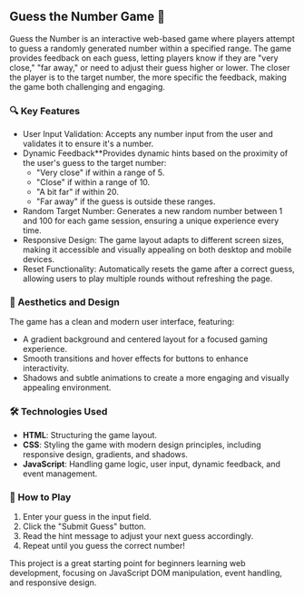 ## Guess the Number Game 🎲

Guess the Number is an interactive web-based game where players attempt to guess a randomly generated number within a specified range. The game provides feedback on each guess, letting players know if they are "very close," "far away," or need to adjust their guess higher or lower. The closer the player is to the target number, the more specific the feedback, making the game both challenging and engaging.

### 🔍 Key Features

- User Input Validation: Accepts any number input from the user and validates it to ensure it's a number.
- Dynamic Feedback**Provides dynamic hints based on the proximity of the user's guess to the target number:
  - "Very close" if within a range of 5.
  - "Close" if within a range of 10.
  - "A bit far" if within 20.
  - "Far away" if the guess is outside these ranges.
- Random Target Number: Generates a new random number between 1 and 100 for each game session, ensuring a unique experience every time.
- Responsive Design: The game layout adapts to different screen sizes, making it accessible and visually appealing on both desktop and mobile devices.
- Reset Functionality: Automatically resets the game after a correct guess, allowing users to play multiple rounds without refreshing the page.

### 🎨 Aesthetics and Design

The game has a clean and modern user interface, featuring:
- A gradient background and centered layout for a focused gaming experience.
- Smooth transitions and hover effects for buttons to enhance interactivity.
- Shadows and subtle animations to create a more engaging and visually appealing environment.

### 🛠️ Technologies Used

- **HTML**: Structuring the game layout.
- **CSS**: Styling the game with modern design principles, including responsive design, gradients, and shadows.
- **JavaScript**: Handling game logic, user input, dynamic feedback, and event management.

### 🚀 How to Play

1. Enter your guess in the input field.
2. Click the "Submit Guess" button.
3. Read the hint message to adjust your next guess accordingly.
4. Repeat until you guess the correct number!

This project is a great starting point for beginners learning web development, focusing on JavaScript DOM manipulation, event handling, and responsive design.
